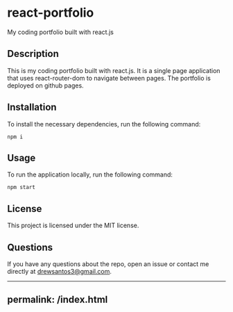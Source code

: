# react-portfolio
My coding portfolio built with react.js

## Description
This is my coding portfolio built with react.js. It is a single page application that uses react-router-dom to navigate between pages. The portfolio is deployed on github pages.

## Installation
To install the necessary dependencies, run the following command:
```
npm i
```

## Usage
To run the application locally, run the following command:
```
npm start
```

## License
This project is licensed under the MIT license.

## Questions
If you have any questions about the repo, open an issue or contact me directly at drewsantos3@gmail.com.

---
permalink: /index.html
---

